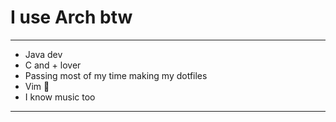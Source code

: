 # I use Arch btw
--------------------------------------------
- Java dev
- C and + lover
- Passing most of my time making my dotfiles
- Vim 🤍
- I know music too
--------------------------------------------
